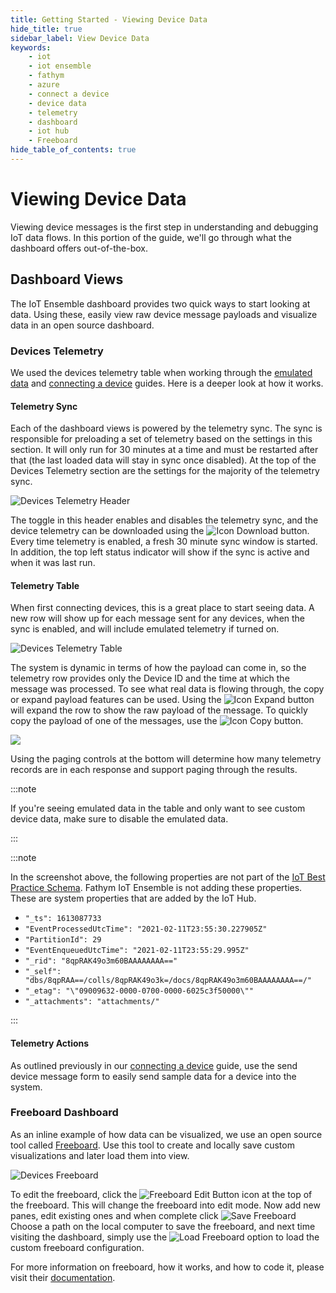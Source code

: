 ```yaml
---
title: Getting Started - Viewing Device Data
hide_title: true
sidebar_label: View Device Data
keywords:
    - iot
    - iot ensemble
    - fathym
    - azure
    - connect a device
    - device data
    - telemetry
    - dashboard
    - iot hub
    - Freeboard
hide_table_of_contents: true
---
```


# Viewing Device Data

Viewing device messages is the first step in understanding and debugging IoT data flows.  In this portion of the guide, we'll go through what the dashboard offers out-of-the-box.

## Dashboard Views

The IoT Ensemble dashboard provides two quick ways to start looking at data.  Using these, easily view raw device message payloads and visualize data in an open source dashboard.

### Devices Telemetry

We used the devices telemetry table when working through the [emulated data](../getting-started/emulated-data) and [connecting a device](../ingest-process-send/connecting-first-device) guides. Here is a deeper look at how it works.

#### Telemetry Sync

Each of the dashboard views is powered by the telemetry sync.  The sync is responsible for preloading a set of telemetry based on the settings in this section.  It will only run for 30 minutes at a time and must be restarted after that (the last loaded data will stay in sync once disabled).  At the top of the Devices Telemetry section are the settings for the majority of the telemetry sync.  

![Devices Telemetry Header](https://www.fathym.com/iot/img/screenshots/dashboard-devices-telemetry-header.png)

The toggle in this header enables and disables the telemetry sync, and the device telemetry can be downloaded using the ![Icon Download](https://www.fathym.com/iot/img/screenshots/icon-download.png) button.  Every time telemetry is enabled, a fresh 30 minute sync window is started.  In addition, the top left status indicator will show if the sync is active and when it was last run.

#### Telemetry Table

When first connecting devices, this is a great place to start seeing data.  A new row will show up for each message sent for any devices, when the sync is enabled, and will include emulated telemetry if turned on.

![Devices Telemetry Table](https://www.fathym.com/iot/img/screenshots/dashboard-devices-telemetry-table.png)

The system is dynamic in terms of how the payload can come in, so the telemetry row provides only the Device ID and the time at which the message was processed.  To see what real data is flowing through, the copy or expand payload features can be used.  Using the ![Icon Expand](https://www.fathym.com/iot/img/screenshots/icon-expand.png) button will expand the row to show the raw payload of the message.  To quickly copy the payload of one of the messages, use the ![Icon Copy](https://www.fathym.com/iot/img/screenshots/icon-copy.png) button.

<img src="https://www.fathym.com/iot/img/screenshots/dashboard-devices-telemetry-table-payload.png" />

Using the paging controls at the bottom will determine how many telemetry records are in each response and support paging through the results.

:::note

If you're seeing emulated data in the table and only want to see custom device data, make sure to disable the emulated data.

:::

:::note

In the screenshot above, the following properties are not part of the [IoT Best Practice Schema](../devs/device-setup/best-practice-schema). Fathym IoT Ensemble is not adding these properties. These are system properties that are added by the IoT Hub.

- `"_ts": 1613087733`
- `"EventProcessedUtcTime": "2021-02-11T23:55:30.227905Z"`
- `"PartitionId": 29`
- `"EventEnqueuedUtcTime": "2021-02-11T23:55:29.995Z"`
- `"_rid": "8qpRAK49o3m60BAAAAAAAA=="`
- `"_self": "dbs/8qpRAA==/colls/8qpRAK49o3k=/docs/8qpRAK49o3m60BAAAAAAAA==/"`
- `"_etag": "\"09009632-0000-0700-0000-6025c3f50000\""`
- `"_attachments": "attachments/"`

:::

#### Telemetry Actions

As outlined previously in our [connecting a device](../ingest-process-send/connecting-first-device#send-via-dashboard) guide, use the send device message form to easily send sample data for a device into the system.

### Freeboard Dashboard

As an inline example of how data can be visualized, we use an open source tool called [Freeboard](http://freeboard.io/).  Use this tool to create and locally save custom visualizations and later load them into view.  

<!-- In addition, we'll talk through connecting with a hosted freeboard account in the next article. -->

![Devices Freeboard](https://www.fathym.com/iot/img/screenshots/dashboard-devices-freeboard.png)

To edit the freeboard, click the ![Freeboard Edit Button](https://www.fathym.com/iot/img/screenshots/freeboard_edit_button.png) icon at the top of the freeboard.  This will change the freeboard into edit mode.  Now add new panes, edit existing ones and when complete click ![Save Freeboard](https://www.fathym.com/iot/img/screenshots/dashboard-devices-freeboard-save.png) Choose a path on the local computer to save the freeboard, and next time visiting the dashboard, simply use the ![Load Freeboard](https://www.fathym.com/iot/img/screenshots/dashboard-devices-freeboard-load.png) option to load the custom freeboard configuration.

For more information on freeboard, how it works, and how to code it, please visit their [documentation](https://github.com/Freeboard/freeboard).

<!-- ### Observations 

### Sensor Metadata -->
